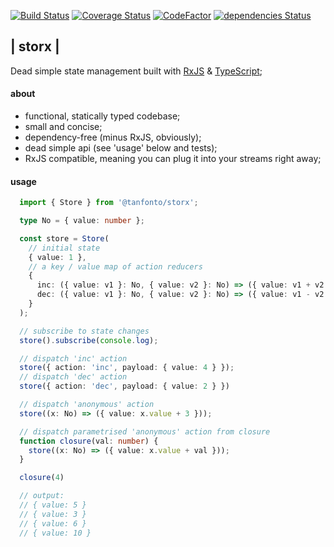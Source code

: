 [![Build Status](https://travis-ci.org/tanfonto/storx.svg?branch=master)](https://travis-ci.org/tanfonto/storx)
[![Coverage Status](https://coveralls.io/repos/github/tanfonto/storx/badge.svg?branch=master)](https://coveralls.io/github/tanfonto/storx?branch=master)
[![CodeFactor](https://www.codefactor.io/repository/github/tanfonto/storx/badge)](https://www.codefactor.io/repository/github/tanfonto/storx)
[![dependencies Status](https://david-dm.org/tanfonto/storx/status.svg)](https://david-dm.org/tanfonto/storx)

## | storx |
Dead simple state management built with [RxJS](https://github.com/ReactiveX/RxJS) & [TypeScript](https://github.com/Microsoft/TypeScript);

#### about
* functional, statically typed codebase;
* small and concise;
* dependency-free (minus RxJS, obviously);
* dead simple api (see 'usage' below and tests);
* RxJS compatible, meaning you can plug it into your streams right away;

#### usage

```typescript
  import { Store } from '@tanfonto/storx';

  type No = { value: number };

  const store = Store(
    // initial state
    { value: 1 },
    // a key / value map of action reducers
    {
      inc: ({ value: v1 }: No, { value: v2 }: No) => ({ value: v1 + v2 }),
      dec: ({ value: v1 }: No, { value: v2 }: No) => ({ value: v1 - v2 }),
    }
  );

  // subscribe to state changes
  store().subscribe(console.log);

  // dispatch 'inc' action
  store({ action: 'inc', payload: { value: 4 } });
  // dispatch 'dec' action
  store({ action: 'dec', payload: { value: 2 } })

  // dispatch 'anonymous' action
  store((x: No) => ({ value: x.value + 3 }));

  // dispatch parametrised 'anonymous' action from closure
  function closure(val: number) {
    store((x: No) => ({ value: x.value + val }));  
  }

  closure(4)

  // output:
  // { value: 5 }
  // { value: 3 }
  // { value: 6 }
  // { value: 10 }
```
